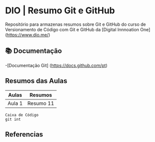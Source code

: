 
# DIO | Resumo Git e GitHub

Repositório para armazenas resumos sobre Git e GitHub do curso de Versionamento de Código com Git e GitHub da [Digital Innnoation One] (https://www.dio.me/)

## 📚 Documentação
-[Documentação Git] (https://docs.github.com/pt)

## Resumos das Aulas
|Aulas|Resumos|
|-----|-------|
|Aula 1|Resumo 11

```
Caixa de Código
git int
```
## Referencias
